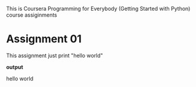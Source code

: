 This is Coursera Programming for Everybody (Getting Started with Python) course assiginments
<h1>Assignment 01</h1>

This assignment just print "hello world"

<b>output</b>

hello world

